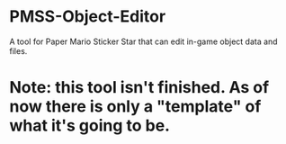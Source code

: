 # PMSS-Object-Editor
A tool for Paper Mario Sticker Star that can edit in-game object data and files.
# Note: this tool isn't finished. As of now there is only a "template" of what it's going to be.
